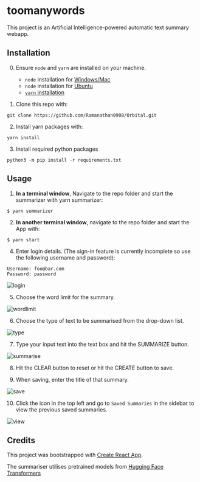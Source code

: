 # toomanywords

This project is an Artificial Intelligence-powered automatic text summary webapp.

## Installation
0. Ensure `node` and `yarn` are installed on your machine.
    * `node` installation for [Windows/Mac](https://nodejs.org/en/download/)
    * `node` installation for [Ubuntu](https://www.geeksforgeeks.org/installation-of-node-js-on-linux/)
    * [`yarn` installation](https://classic.yarnpkg.com/lang/en/docs/install/#debian-stable)

1. Clone this repo with:
```
git clone https://github.com/Ramanathan0908/Orbital.git
```

2. Install yarn packages with:
```
yarn install
```

3. Install required python packages
```
python3 -m pip install -r requirements.txt
```

## Usage

1. **In a terminal window**, Navigate to the repo folder and start the summarizer with yarn summarizer:
```
$ yarn summarizer
```

2. **In another terminal window**, navigate to the repo folder and start the App with:
```
$ yarn start
```

4. Enter login details. (The sign-in feature is currently incomplete so use the following username and password):

```
Username: foo@bar.com
Password: password
```
![login](https://i.ibb.co/2nf61yg/login.png)

5. Choose the word limit for the summary.

![wordlimit](https://i.ibb.co/LSJR4jr/wordlimit.png)

6. Choose the type of text to be summarised from the drop-down list.

![type](https://i.ibb.co/Wyz5PP1/type.png)

7. Type your input text into the text box and hit the SUMMARIZE button.

![summarise](https://i.ibb.co/kKqqPVK/summarise.png)

8. Hit the CLEAR button to reset or hit the CREATE button to save.

9. When saving, enter the title of that summary.

![save](https://i.ibb.co/1mNpQGd/save.png)

10. Click the icon in the top left and go to `Saved Summaries` in the sidebar to view the previous saved summaries.

![view](https://i.ibb.co/TtmLFPS/view.png)

## Credits
This project was bootstrapped with [Create React App](https://github.com/facebook/create-react-app).

The summariser utilises pretrained models from [Hugging Face Transformers](https://github.com/huggingface/transformers)
